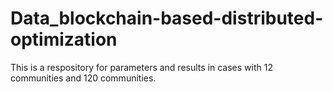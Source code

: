 # Data_blockchain-based-distributed-optimization
This is a respository for parameters and results in cases with 12 communities and 120 communities.
